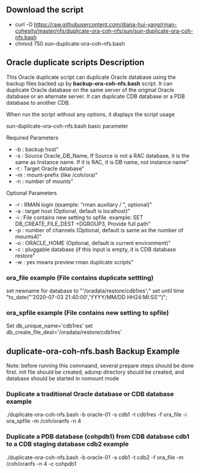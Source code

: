 ## Download the script

- curl -O https://raw.githubusercontent.com/diana-hui-yang/rman-cohesity/master/nfs/duplicate-ora-coh-nfs/sun/sun-duplicate-ora-coh-nfs.bash
- chmod 750 sun-duplicate-ora-coh-nfs.bash

## Oracle duplicate scripts Description
This Oracle duplicate script can duplicate Oracle database using the backup files backed up by **backup-ora-coh-nfs.bash** script. It can duplicate Oracle database on the same server of the original Oracle database or an alternate server. It can duplicate CDB database or a PDB database to another CDB. 

When run the script without any options, it displays the script usage

sun-duplicate-ora-coh-nfs.bash basic parameter

Required Parameters
- -b : backup host" 
- -s : Source Oracle_DB_Name, If Source is not a RAC database, it is the same as Instance name. If it is RAC, it is DB name, not instance name" 
- -t : Target Oracle database"
- -m : mount-prefix (like /coh/ora)"
- -n : number of mounts"

Optional Parameters
- -r : RMAN login (example: \"rman auxiliary / \", optional)"
- -a : target host (Optional, default is localhost)"
- -i : File contains new setting to spfile. example: SET DB_CREATE_FILE_DEST +DGROUP3, Provide full path"
- -p : number of channels (Optional, default is same as the number of mounts4)"
- -o : ORACLE_HOME (Optional, default is current environment)"
- -c : pluggable database (if this input is empty, it is CDB database restore"
- -w : yes means preview rman duplicate scripts"


### ora_file example (File contains duplicate settting)
set newname for database to "'/oradata/restore/cdb1res';"
set until time \"to_date("'2020-07-03 21:40:00','YYYY/MM/DD HH24:MI:SS'")\";

### ora_spfile example (File contains new setting to spfile)
Set db_unique_name='cdb1res'
set db_create_file_dest='/oradata/restore/cdb1res'

## duplicate-ora-coh-nfs.bash Backup Example
Note: before running this commaand, several prepare steps should be done first. init file should be created, adump directory should be created, and database should be started in nomount mode
### Duplicate a traditional Oracle database or CDB database example
./duplicate-ora-coh-nfs.bash  -b oracle-01 -s cdb1 -t cdb1res -f ora_file -i ora_spfile -m  /coh/oranfs -n 4

### Duplicate a PDB database (cohpdb1) from CDB database cdb1 to a CDB staging database cdb2 example
./duplicate-ora-coh-nfs.bash -b oracle-01 -s cdb1 -t cdb2 -f ora_file -m  /coh/oranfs -n 4 -c cohpdb1
